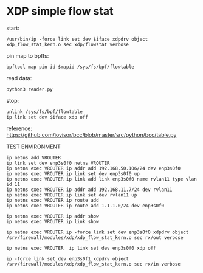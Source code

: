 # XDP simple flow stat
 
start: 
```
/usr/bin/ip -force link set dev $iface xdpdrv object xdp_flow_stat_kern.o sec xdp/flowstat verbose
```

pin map to bpffs: 
```
bpftool map pin id $mapid /sys/fs/bpf/flowtable
```

read data:
```
python3 reader.py
```

stop: 
```
unlink /sys/fs/bpf/flowtable
ip link set dev $iface xdp off
```

reference: https://github.com/iovisor/bcc/blob/master/src/python/bcc/table.py


TEST ENVIRONMENT
```
ip netns add VROUTER
ip link set dev enp3s0f0 netns VROUTER
ip netns exec VROUTER ip addr add 192.168.50.106/24 dev enp3s0f0
ip netns exec VROUTER ip link set dev enp3s0f0 up
ip netns exec VROUTER ip link add link enp3s0f0 name rvlan11 type vlan id 11
ip netns exec VROUTER ip addr add 192.168.11.7/24 dev rvlan11
ip netns exec VROUTER ip link set dev rvlan11 up
ip netns exec VROUTER ip route add 
ip netns exec VROUTER ip route add 1.1.1.0/24 dev enp3s0f0
 
ip netns exec VROUTER ip addr show
ip netns exec VROUTER ip link show

ip netns exec VROUTER ip -force link set dev enp3s0f0 xdpdrv object /srv/firewall/modules/xdp/xdp_flow_stat_kern.o sec rx/out verbose

ip netns exec VROUTER  ip link set dev enp3s0f0 xdp off

ip -force link set dev enp3s0f1 xdpdrv object /srv/firewall/modules/xdp/xdp_flow_stat_kern.o sec rx/in verbose
```
